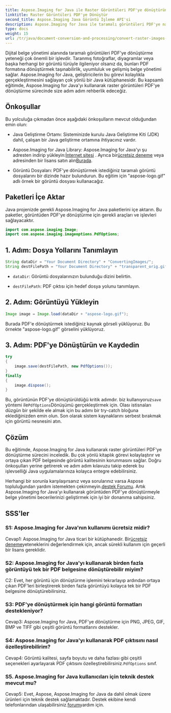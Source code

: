 ```yaml
---
title: Aspose.Imaging for Java ile Raster Görüntüleri PDF'ye dönüştürün
linktitle: Raster Görüntüleri PDF'ye Dönüştür
second_title: Aspose.Imaging Java Görüntü İşleme API'si
description: Aspose.Imaging for Java ile taramalı görüntüleri PDF'ye nasıl dönüştüreceğinizi öğrenin. Yüksek kaliteli sonuçlar için basit adımlar.
type: docs
weight: 15
url: /tr/java/document-conversion-and-processing/convert-raster-images-to-pdf/
---
```

Dijital belge yönetimi alanında taramalı görüntüleri PDF'ye dönüştürme yeteneği çok önemli bir işlevdir. Taranmış fotoğraflar, diyagramlar veya başka herhangi bir görüntü türüyle ilgileniyor olsanız da, bunları PDF formatına dönüştürmek taşınabilirlik, uyumluluk ve gelişmiş belge yönetimi sağlar. Aspose.Imaging for Java, geliştiricilerin bu görevi kolaylıkla gerçekleştirmesini sağlayan çok yönlü bir Java kütüphanesidir. Bu kapsamlı eğitimde, Aspose.Imaging for Java'yı kullanarak raster görüntüleri PDF'ye dönüştürme sürecinde size adım adım rehberlik edeceğiz.

## Önkoşullar

Bu yolculuğa çıkmadan önce aşağıdaki önkoşulların mevcut olduğundan emin olun:

- Java Geliştirme Ortamı: Sisteminizde kurulu Java Geliştirme Kiti (JDK) dahil, çalışan bir Java geliştirme ortamına ihtiyacınız vardır.

-  Aspose.Imaging for Java Library: Aspose.Imaging for Java'yı şu adresten indirip yükleyin:[İnternet sitesi](https://releases.aspose.com/imaging/java/) . Ayrıca bir[ücretsiz deneme](https://releases.aspose.com/) veya adresinden bir lisans satın alın[Burada](https://purchase.aspose.com/buy).

- Görüntü Dosyaları: PDF'ye dönüştürmek istediğiniz taramalı görüntü dosyalarını bir dizinde hazır bulundurun. Bu eğitim için "aspose-logo.gif" adlı örnek bir görüntü dosyası kullanacağız.

## Paketleri İçe Aktar

Java projenizde gerekli Aspose.Imaging for Java paketlerini içe aktarın. Bu paketler, görüntüden PDF'ye dönüştürme için gerekli araçları ve işlevleri sağlayacaktır.

```java
import com.aspose.imaging.Image;
import com.aspose.imaging.imageoptions.PdfOptions;
```

## 1. Adım: Dosya Yollarını Tanımlayın

```java
String dataDir = "Your Document Directory" + "ConvertingImages/";
String destFilePath = "Your Document Directory" + "transparent_orig.gif.pdf";
```

- `dataDir`: Görüntü dosyalarınızın bulunduğu dizini belirtin.

- `destFilePath`: PDF çıktısı için hedef dosya yolunu tanımlayın.

## 2. Adım: Görüntüyü Yükleyin

```java
Image image = Image.load(dataDir + "aspose-logo.gif");
```

Burada PDF'e dönüştürmek istediğiniz kaynak görseli yüklüyoruz. Bu örnekte "aspose-logo.gif" görselini yüklüyoruz.

## 3. Adım: PDF'ye Dönüştürün ve Kaydedin

```java
try
{
    image.save(destFilePath, new PdfOptions());
}
finally
{
    image.dispose();
}
```

 Bu, görüntünün PDF'ye dönüştürüldüğü kritik adımdır. biz kullanıyoruz`save` yöntemi ile`PdfOptions`Dönüşümü gerçekleştirmek için. Olası istisnaları düzgün bir şekilde ele almak için bu adımı bir try-catch bloğuna eklediğinizden emin olun. Son olarak sistem kaynaklarını serbest bırakmak için görüntü nesnesini atın.

## Çözüm

Bu eğitimde, Aspose.Imaging for Java kullanarak raster görüntüleri PDF'ye dönüştürme sürecini inceledik. Bu çok yönlü kitaplık görevi kolaylaştırır ve ortaya çıkan PDF belgesinde görüntü kalitesinin korunmasını sağlar. Doğru önkoşulları yerine getirerek ve adım adım kılavuzu takip ederek bu işlevselliği Java uygulamalarınıza kolayca entegre edebilirsiniz.

 Herhangi bir sorunla karşılaşırsanız veya sorularınız varsa Aspose topluluğundan yardım istemekten çekinmeyin.[destek Forumu](https://forum.aspose.com/). Artık Aspose.Imaging for Java'yı kullanarak görüntüden PDF'ye dönüştürmeyle belge yönetimi becerilerinizi geliştirmek için iyi bir donanıma sahipsiniz.

## SSS'ler

### S1: Aspose.Imaging for Java'nın kullanımı ücretsiz midir?

 Cevap1: Aspose.Imaging for Java ticari bir kütüphanedir. Bir[ücretsiz deneme](https://releases.aspose.com/)yeteneklerini değerlendirmek için, ancak sürekli kullanım için geçerli bir lisans gereklidir.

### S2: Aspose.Imaging for Java'yı kullanarak birden fazla görüntüyü tek bir PDF belgesine dönüştürebilir miyim?

C2: Evet, her görüntü için dönüştürme işlemini tekrarlayıp ardından ortaya çıkan PDF'leri birleştirerek birden fazla görüntüyü kolayca tek bir PDF belgesine dönüştürebilirsiniz.

### S3: PDF'ye dönüştürmek için hangi görüntü formatları destekleniyor?

Cevap3: Aspose.Imaging for Java, PDF'ye dönüştürme için PNG, JPEG, GIF, BMP ve TIFF gibi çeşitli görüntü formatlarını destekler.

### S4: Aspose.Imaging for Java'yı kullanarak PDF çıktısını nasıl özelleştirebilirim?

 Cevap4: Görüntü kalitesi, sayfa boyutu ve daha fazlası gibi çeşitli seçenekleri ayarlayarak PDF çıktısını özelleştirebilirsiniz.`PdfOptions` sınıf.

### S5. Aspose.Imaging for Java kullanıcıları için teknik destek mevcut mu?

 Cevap5: Evet, Aspose, Aspose.Imaging for Java da dahil olmak üzere ürünleri için teknik destek sağlamaktadır. Destek ekibine kendi telefonlarından ulaşabilirsiniz.[forum](https://forum.aspose.com/)yardım için.